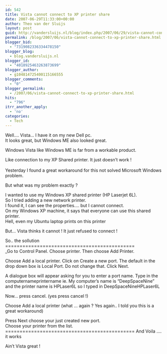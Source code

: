 ```yaml
---
id: 542
title: Vista cannot connect to XP printer share
date: 2007-06-29T11:33:00+00:00
author: Theo van der Sluijs
layout: post
guid: http://vandersluijs.nl/blog/index.php/2007/06/29/vista-cannot-connect-to-xp-printer-share/
permalink: /blog/2007/06/vista-cannot-connect-to-xp-printer-share.html
blogger_bid:
  - "7319082336334478150"
blogger_blog:
  - blog.vandersluijs.nl
blogger_id:
  - "4018925463263873699"
blogger_author:
  - g104814725400115166555
blogger_comments:
  - "0"
blogger_permalink:
  - /2007/06/vista-cannot-connect-to-xp-printer-share.html
hits:
  - "796"
itrr_another_apply:
  - 'no'
categories:
  - Tech
---
```

Well&#8230;. Vista&#8230; I have it on my new Dell pc.   
It looks great, but Windows ME also looked great. 

Windows Vista like Windows ME is far from a workable product. 

Like connection to my XP Shared printer. It just doesn&#8217;t work !   
<a name="more"></a>  
Yesterday I found a great workaround for this not solved Microsoft Windows problem. 

But what was my problem exactly ? 

I wanted to use my Windows XP shared printer (HP Laserjet 6L).   
So I tried adding a new network printer.   
I found it, I can see the properties&#8230;. but I cannot connect.   
On my Windows XP machine, it says that everyone can use this shared printer.   
Hell, even my Ubuntu laptop prints on this printer 

But&#8230; Vista thinks it cannot ! It just refused to connect ! 

So.. the sollution =============================================   
_Go to Control Panel. Choose printer. Then choose Add Printer. </p> 

Choose Add a local printer. Click on Create a new port. The default in the drop down box is Local Port. Do not change that. Click Next. 

A dialogue box will appear asking for you to enter a port name. Type in the computernameprintername ie. My computer&#8217;s name is &#8220;DeepSpaceNine&#8221; and the printer name is HPLaser6L so I typed in DeepSpaceNineHPLaser6L 

Now&#8230; press cancel. (yes press cancel !) 

Choose Add a local printer (what &#8230; again ? Yes again.. I told you this is a great workaround) 

Press Next choose your just created new port.   
Choose your printer from the list.</i>   
============================================= And Voila &#8230;. it works 

Ain&#8217;t Vista great !